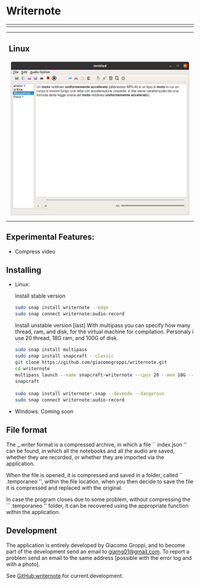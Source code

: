 # Writernote

<table border="0px" ><tr><td width = 600px>


</td><td>

</td></tr></table>


<table>
<tr>
<td>

## Linux

<img src="readme/linux-example.png" width=100% title="writernote Screenshot on Linux"/>

</td>
</tr><tr><td>

</td></tr><tr>
</tr></table>

## Experimental Features:

- Compress video

## Installing
  - Linux: 
    
    Install stable version
    ```bash
    sudo snap install writernote --edge
    sudo snap connect writernote:audio-record
    ```

    Install unstable version [last]
    With multipass you can specify how many thread, ram, and disk, for the virtual machine for compilation.
    Personaly i use 20 thread, 18G ram, and 100G of disk.

    ```bash
    sudo snap install multipass 
    sudo snap install snapcraft --classic
    git clone https://github.com/giacomogroppi/writernote.git
    cd writernote
    multipass launch --name snapcraft-writernote --cpus 20 --mem 18G --disk 100G
    snapcraft

    sudo snap install writernote*.snap --devmode --dangerous
    sudo snap connect writernote:audio-record
    ```

  - Windows:
  Coming soon

  

## File format

The _.writer format is a compressed archive, in which a file `` index.json '' can be found, in which all the notebooks and all the audio are saved, whether they are recorded, or whether they are imported via the application.

When the file is opened, it is compressed and saved in a folder, called `` .temporaneo '', within the file location, when you then decide to save the file it is compressed and replaced with the original.

In case the program closes due to some problem, without compressing the `` .temporaneo '' folder, it can be recovered using the appropriate function within the application.

## Development

The application is entirely developed by Giacomo Groppi, and to become part of the development send an email to giamg01@gmail.com. To report a problem send an email to the same address [possible with the error log and with a photo].

See [GitHub:writernote](http://github.com/giacomogroppi/writernote) for current development.
